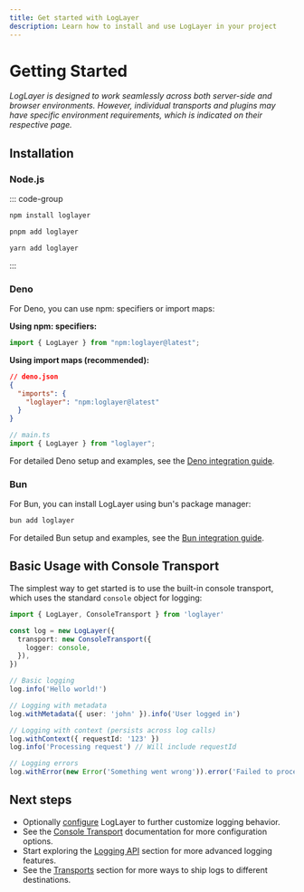```yaml
---
title: Get started with LogLayer
description: Learn how to install and use LogLayer in your project
---
```


# Getting Started

_LogLayer is designed to work seamlessly across both server-side and browser environments. However, individual transports and plugins may have specific environment requirements, which is indicated on their respective page._

## Installation

### Node.js

::: code-group

```sh [npm]
npm install loglayer
```

```sh [pnpm]
pnpm add loglayer
```

```sh [yarn]
yarn add loglayer
```

:::

### Deno

For Deno, you can use npm: specifiers or import maps:

**Using npm: specifiers:**
```typescript
import { LogLayer } from "npm:loglayer@latest";
```

**Using import maps (recommended):**
```json
// deno.json
{
  "imports": {
    "loglayer": "npm:loglayer@latest"
  }
}
```

```typescript
// main.ts
import { LogLayer } from "loglayer";
```

For detailed Deno setup and examples, see the [Deno integration guide](/example-integrations/deno).

### Bun

For Bun, you can install LogLayer using bun's package manager:

```sh
bun add loglayer
```

For detailed Bun setup and examples, see the [Bun integration guide](/example-integrations/bun).

## Basic Usage with Console Transport <Badge type="warning" text="Browser" /> <Badge type="tip" text="Server" />

The simplest way to get started is to use the built-in console transport, which uses the standard `console` object for logging:

```typescript
import { LogLayer, ConsoleTransport } from 'loglayer'

const log = new LogLayer({
  transport: new ConsoleTransport({
    logger: console,
  }),
})

// Basic logging
log.info('Hello world!')

// Logging with metadata
log.withMetadata({ user: 'john' }).info('User logged in')

// Logging with context (persists across log calls)
log.withContext({ requestId: '123' })
log.info('Processing request') // Will include requestId

// Logging errors
log.withError(new Error('Something went wrong')).error('Failed to process request')
```

## Next steps

- Optionally [configure](/configuration) LogLayer to further customize logging behavior.
- See the [Console Transport](/transports/console) documentation for more configuration options.
- Start exploring the [Logging API](/logging-api/basic-logging) section for more advanced logging features.
- See the [Transports](/transports/) section for more ways to ship logs to different destinations.
